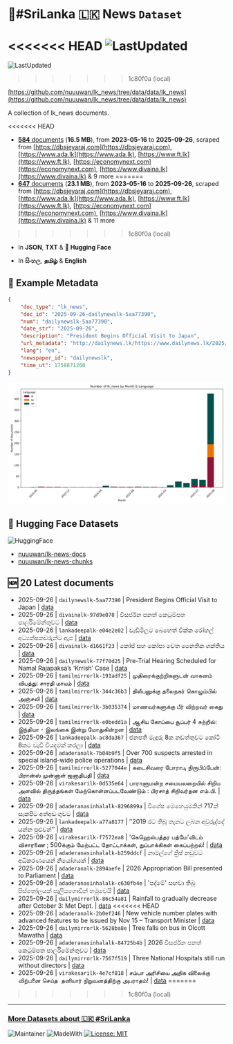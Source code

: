 # 📄#SriLanka 🇱🇰 News `Dataset`

<<<<<<< HEAD
![LastUpdated](https://img.shields.io/badge/last_updated-2025--09--26_13:03:31-green)
=======
![LastUpdated](https://img.shields.io/badge/last_updated-2025--09--26_13:23:59-green)
>>>>>>> 1c80f0a (local)

[https://github.com/nuuuwan/lk_news/tree/data/data/lk_news](https://github.com/nuuuwan/lk_news/tree/data/data/lk_news)

A collection of lk_news documents.

<<<<<<< HEAD
- [**584** documents](https://github.com/nuuuwan/lk_news/tree/data/data/lk_news) (**16.5 MB**), from **2023-05-16** to **2025-09-26**, scraped from [https://dbsjeyaraj.com](https://dbsjeyaraj.com), [https://www.ada.lk](https://www.ada.lk), [https://www.ft.lk](https://www.ft.lk), [https://economynext.com](https://economynext.com), [https://www.divaina.lk](https://www.divaina.lk) & 9 more
=======
- [**647** documents](https://github.com/nuuuwan/lk_news/tree/data/data/lk_news) (**23.1 MB**), from **2023-05-16** to **2025-09-26**, scraped from [https://dbsjeyaraj.com](https://dbsjeyaraj.com), [https://www.ada.lk](https://www.ada.lk), [https://www.ft.lk](https://www.ft.lk), [https://economynext.com](https://economynext.com), [https://www.divaina.lk](https://www.divaina.lk) & 11 more
>>>>>>> 1c80f0a (local)

- In **JSON**, **TXT** & **🤗 Hugging Face**

- In **සිංහල**, **தமிழ்** & **English**

## 📝 Example Metadata

```json
{
    "doc_type": "lk_news",
    "doc_id": "2025-09-26-dailynewslk-5aa77390",
    "num": "dailynewslk-5aa77390",
    "date_str": "2025-09-26",
    "description": "President Begins Official Visit to Japan",
    "url_metadata": "http://dailynews.lk/https://www.dailynews.lk/2025/09/26/admin-catagories/breaking-news/864781/president-begins-official-visit-to-japan/",
    "lang": "en",
    "newspaper_id": "dailynewslk",
    "time_ut": 1758871260
}
```

![Chart](https://raw.githubusercontent.com/nuuuwan/lk_news/refs/heads/data/data/lk_news/docs_by_month_and_lang.png)

## 🤗 Hugging Face Datasets

![HuggingFace](https://img.shields.io/badge/-HuggingFace-FDEE21?style=for-the-badge&logo=HuggingFace)

- [nuuuwan/lk-news-docs](https://huggingface.co/datasets/nuuuwan/lk-news-docs)
- [nuuuwan/lk-news-chunks](https://huggingface.co/datasets/nuuuwan/lk-news-chunks)

## 🆕 20 Latest documents

- 2025-09-26 | `dailynewslk-5aa77390` | President Begins Official Visit to Japan | [data](https://github.com/nuuuwan/lk_news/tree/data/data/lk_news/2020s/2025/2025-09-26-dailynewslk-5aa77390)
- 2025-09-26 | `divainalk-97d9e078` | විසර්ජන පනත් කෙටුම්පත පාර්ලිමේන්තුවට | [data](https://github.com/nuuuwan/lk_news/tree/data/data/lk_news/2020s/2025/2025-09-26-divainalk-97d9e078)
- 2025-09-26 | `lankadeepalk-e04e2e02` | වැඩිමිලට බෙහෙත් වික්ක රෝහල් අධ්‍යක්ෂකවරුන්ට   ඇප | [data](https://github.com/nuuuwan/lk_news/tree/data/data/lk_news/2020s/2025/2025-09-26-lankadeepalk-e04e2e02)
- 2025-09-26 | `divainalk-d1661f23` | කෝප් සහ කෝපා වෙත නෛතික ශක්තිය | [data](https://github.com/nuuuwan/lk_news/tree/data/data/lk_news/2020s/2025/2025-09-26-divainalk-d1661f23)
- 2025-09-26 | `dailynewslk-77f70d25` | Pre-Trial Hearing Scheduled for Namal Rajapaksa’s ‘Krrish’ Case | [data](https://github.com/nuuuwan/lk_news/tree/data/data/lk_news/2020s/2025/2025-09-26-dailynewslk-77f70d25)
- 2025-09-26 | `tamilmirrorlk-191adf25` | முதிரைக்குற்றிகளுடன் வாகனம் விபத்து: சாரதி மாயம் | [data](https://github.com/nuuuwan/lk_news/tree/data/data/lk_news/2020s/2025/2025-09-26-tamilmirrorlk-191adf25)
- 2025-09-26 | `tamilmirrorlk-344c36b3` | திலீபனுக்கு தலைநகர் கொழும்பில் அஞ்சலி | [data](https://github.com/nuuuwan/lk_news/tree/data/data/lk_news/2020s/2025/2025-09-26-tamilmirrorlk-344c36b3)
- 2025-09-26 | `tamilmirrorlk-3b035374` | மாணவர்களுக்கு பீர் விற்றவர் கைது | [data](https://github.com/nuuuwan/lk_news/tree/data/data/lk_news/2020s/2025/2025-09-26-tamilmirrorlk-3b035374)
- 2025-09-26 | `tamilmirrorlk-e0bedd1a` | ஆசிய கோப்பை சூப்பர் 4 சுற்றில்: இந்தியா - இலங்கை இன்று மோதுகின்றன | [data](https://github.com/nuuuwan/lk_news/tree/data/data/lk_news/2020s/2025/2025-09-26-tamilmirrorlk-e0bedd1a)
- 2025-09-26 | `lankadeepalk-ac8da367` | ජනපති මැඳුරු 8ක නඩත්තුවට කෝටි 8කට වැඩි වියදමක් කරලා | [data](https://github.com/nuuuwan/lk_news/tree/data/data/lk_news/2020s/2025/2025-09-26-lankadeepalk-ac8da367)
- 2025-09-26 | `adaderanalk-7b04b9f5` | Over 700 suspects arrested in special island-wide police operations | [data](https://github.com/nuuuwan/lk_news/tree/data/data/lk_news/2020s/2025/2025-09-26-adaderanalk-7b04b9f5)
- 2025-09-26 | `tamilmirrorlk-5277044e` | கடைசிவரை போ​ராடி நிரூபிப்​பேன்:  பிரான்ஸ் முன்னாள் ஜனாதிபதி | [data](https://github.com/nuuuwan/lk_news/tree/data/data/lk_news/2020s/2025/2025-09-26-tamilmirrorlk-5277044e)
- 2025-09-26 | `virakesarilk-0d535e64` | பாராளுமன்ற சமையலறையில் சிறிய அளவில் திருத்தங்கள் மேற்கொள்ளப்படவேண்டும் : பிரசாத் சிறிவர்தன எம்.பி. | [data](https://github.com/nuuuwan/lk_news/tree/data/data/lk_news/2020s/2025/2025-09-26-virakesarilk-0d535e64)
- 2025-09-26 | `adaderanasinhalalk-8296899a` | විශේෂ මෙහෙයුමකින් 717ක් සැකපිට අත්අඩංගුවට | [data](https://github.com/nuuuwan/lk_news/tree/data/data/lk_news/2020s/2025/2025-09-26-adaderanasinhalalk-8296899a)
- 2025-09-26 | `lankadeepalk-a77a8177` | ’’2019 රට තිබූ තැනට ලබන අවුරුද්දේ යන්න පුළුවන්’’ | [data](https://github.com/nuuuwan/lk_news/tree/data/data/lk_news/2020s/2025/2025-09-26-lankadeepalk-a77a8177)
- 2025-09-26 | `virakesarilk-f7572ea8` | ‘கெஹெல்பத்தர பத்மே’விடம் விசாரணை ; 500க்கும் மேற்பட்ட தோட்டாக்கள், துப்பாக்கிகள் கைப்பற்றல்! | [data](https://github.com/nuuuwan/lk_news/tree/data/data/lk_news/2020s/2025/2025-09-26-virakesarilk-f7572ea8)
- 2025-09-26 | `adaderanasinhalalk-b259ddcf` | නාමල්ගේ ක්‍රිෂ් නඩුවට අධිකරණයෙන් නියෝගයක් | [data](https://github.com/nuuuwan/lk_news/tree/data/data/lk_news/2020s/2025/2025-09-26-adaderanasinhalalk-b259ddcf)
- 2025-09-26 | `adaderanalk-2894aefe` | 2026 Appropriation Bill presented to Parliament | [data](https://github.com/nuuuwan/lk_news/tree/data/data/lk_news/2020s/2025/2025-09-26-adaderanalk-2894aefe)
- 2025-09-26 | `adaderanasinhalalk-c630fb4e` | 'පද්මේ' සඟවා තිබූ පිස්තෝලයක් පෑලියගොඩින් හමුවෙයි | [data](https://github.com/nuuuwan/lk_news/tree/data/data/lk_news/2020s/2025/2025-09-26-adaderanasinhalalk-c630fb4e)
- 2025-09-26 | `dailymirrorlk-86c54a81` | Rainfall to gradually decrease after October 3: Met Dept. | [data](https://github.com/nuuuwan/lk_news/tree/data/data/lk_news/2020s/2025/2025-09-26-dailymirrorlk-86c54a81)
<<<<<<< HEAD
- 2025-09-26 | `adaderanalk-2b0ef246` | New vehicle number plates with advanced features to be issued by Nov 15 – Transport Minister | [data](https://github.com/nuuuwan/lk_news/tree/data/data/lk_news/2020s/2025/2025-09-26-adaderanalk-2b0ef246)
- 2025-09-26 | `dailymirrorlk-5628ba8e` | Tree falls on bus in Olcott Mawatha | [data](https://github.com/nuuuwan/lk_news/tree/data/data/lk_news/2020s/2025/2025-09-26-dailymirrorlk-5628ba8e)
- 2025-09-26 | `adaderanasinhalalk-84725b4b` | 2026 විසර්ජන පනත් කෙටුම්පත පාර්ලිමේන්තුවට | [data](https://github.com/nuuuwan/lk_news/tree/data/data/lk_news/2020s/2025/2025-09-26-adaderanasinhalalk-84725b4b)
- 2025-09-26 | `dailymirrorlk-7567f519` | Three National Hospitals still run without directors | [data](https://github.com/nuuuwan/lk_news/tree/data/data/lk_news/2020s/2025/2025-09-26-dailymirrorlk-7567f519)
- 2025-09-26 | `virakesarilk-4e7cf818` | சம்பா அரிசியை அதிக விலைக்கு விற்பனை செய்த  தனியார் நிறுவனத்திற்கு அபராதம்! | [data](https://github.com/nuuuwan/lk_news/tree/data/data/lk_news/2020s/2025/2025-09-26-virakesarilk-4e7cf818)
=======
>>>>>>> 1c80f0a (local)

---

### [More Datasets about 🇱🇰 #SriLanka](https://github.com/nuuuwan/lk_datasets)

![Maintainer](https://img.shields.io/badge/maintainer-nuuuwan-red)
![MadeWith](https://img.shields.io/badge/made_with-python-blue)
[![License: MIT](https://img.shields.io/badge/License-MIT-yellow.svg)](https://opensource.org/licenses/MIT)
